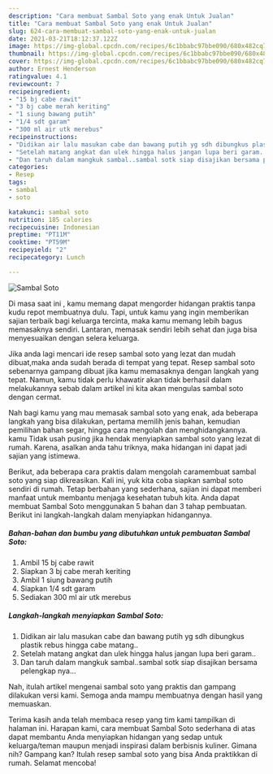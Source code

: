 ```yaml
---
description: "Cara membuat Sambal Soto yang enak Untuk Jualan"
title: "Cara membuat Sambal Soto yang enak Untuk Jualan"
slug: 624-cara-membuat-sambal-soto-yang-enak-untuk-jualan
date: 2021-03-21T18:12:37.122Z
image: https://img-global.cpcdn.com/recipes/6c1bbabc97bbe090/680x482cq70/sambal-soto-foto-resep-utama.jpg
thumbnail: https://img-global.cpcdn.com/recipes/6c1bbabc97bbe090/680x482cq70/sambal-soto-foto-resep-utama.jpg
cover: https://img-global.cpcdn.com/recipes/6c1bbabc97bbe090/680x482cq70/sambal-soto-foto-resep-utama.jpg
author: Ernest Henderson
ratingvalue: 4.1
reviewcount: 7
recipeingredient:
- "15 bj cabe rawit"
- "3 bj cabe merah keriting"
- "1 siung bawang putih"
- "1/4 sdt garam"
- "300 ml air utk merebus"
recipeinstructions:
- "Didikan air lalu masukan cabe dan bawang putih yg sdh dibungkus plastik rebus hingga cabe matang.."
- "Setelah matang angkat dan ulek hingga halus jangan lupa beri garam.."
- "Dan taruh dalam mangkuk sambal..sambal sotk siap disajikan bersama pelengkap nya..."
categories:
- Resep
tags:
- sambal
- soto

katakunci: sambal soto 
nutrition: 185 calories
recipecuisine: Indonesian
preptime: "PT11M"
cooktime: "PT59M"
recipeyield: "2"
recipecategory: Lunch

---
```



![Sambal Soto](https://img-global.cpcdn.com/recipes/6c1bbabc97bbe090/680x482cq70/sambal-soto-foto-resep-utama.jpg)

Di masa  saat ini , kamu memang dapat mengorder hidangan praktis tanpa kudu repot membuatnya dulu. Tapi, untuk kamu yang ingin memberikan sajian terbaik bagi keluarga tercinta, maka kamu memang lebih bagus memasaknya sendiri. Lantaran, memasak sendiri lebih sehat dan juga bisa menyesuaikan dengan selera keluarga.

Jika anda lagi mencari ide resep sambal soto yang lezat dan mudah dibuat,maka anda sudah berada di tempat yang tepat. Resep sambal soto  sebenarnya gampang dibuat jika kamu memasaknya dengan langkah yang tepat. Namun, kamu tidak perlu khawatir akan tidak berhasil dalam melakukannya 
sebab dalam artikel ini kita akan mengulas sambal soto dengan cermat.  



Nah bagi kamu yang mau memasak sambal soto yang enak, ada beberapa langkah yang bisa dilakukan, pertama memilih jenis bahan, kemudian pemilihan bahan segar, hingga cara mengolah dan menghidangkannya. kamu Tidak usah pusing jika hendak menyiapkan sambal soto yang lezat di rumah. Karena, asalkan anda  tahu triknya, maka hidangan ini dapat jadi sajian yang istimewa.

Berikut, ada beberapa cara praktis  dalam mengolah caramembuat sambal soto yang siap dikreasikan. Kali ini, yuk kita coba siapkan sambal soto sendiri di rumah. Tetap berbahan yang sederhana, sajian ini dapat memberi manfaat untuk membantu menjaga kesehatan tubuh kita. Anda dapat membuat Sambal Soto menggunakan 5 bahan dan 3 tahap pembuatan. Berikut ini langkah-langkah dalam menyiapkan hidangannya.

<!--inarticleads1-->

##### Bahan-bahan dan bumbu yang dibutuhkan untuk pembuatan Sambal Soto:

1. Ambil 15 bj cabe rawit
1. Siapkan 3 bj cabe merah keriting
1. Ambil 1 siung bawang putih
1. Siapkan 1/4 sdt garam
1. Sediakan 300 ml air utk merebus




<!--inarticleads2-->

##### Langkah-langkah menyiapkan Sambal Soto:

1. Didikan air lalu masukan cabe dan bawang putih yg sdh dibungkus plastik rebus hingga cabe matang..
1. Setelah matang angkat dan ulek hingga halus jangan lupa beri garam..
1. Dan taruh dalam mangkuk sambal..sambal sotk siap disajikan bersama pelengkap nya...




Nah, itulah artikel mengenai  sambal soto  yang praktis dan gampang dilakukan versi kami. Semoga anda mampu membuatnya dengan hasil yang memuaskan. 

Terima kasih anda telah membaca resep yang tim kami tampilkan di halaman ini. Harapan kami, cara membuat  Sambal Soto sederhana di atas dapat membantu Anda menyiapkan hidangan yang sedap untuk keluarga/teman maupun menjadi inspirasi dalam berbisnis kuliner. Gimana nih? Gampang kan? Itulah resep sambal soto yang bisa Anda praktikkan di rumah. Selamat mencoba!

